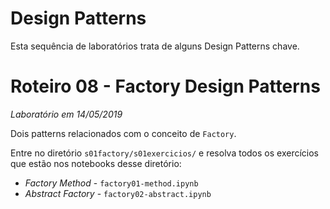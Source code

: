 # Design Patterns

Esta sequência de laboratórios trata de alguns Design Patterns chave.

# Roteiro 08 - Factory Design Patterns
*Laboratório em 14/05/2019*

Dois patterns relacionados com o conceito de `Factory`.

Entre no diretório `s01factory/s01exercicios/` e resolva todos os exercícios que estão nos notebooks desse diretório:
* *Factory Method* - `factory01-method.ipynb`
* *Abstract Factory* - `factory02-abstract.ipynb`
